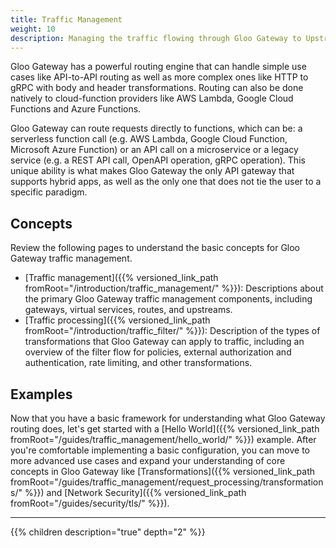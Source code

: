 ```yaml
---
title: Traffic Management
weight: 10
description: Managing the traffic flowing through Gloo Gateway to Upstream destinations
---
```


Gloo Gateway has a powerful routing engine that can handle simple use cases like API-to-API routing as well as more complex ones like HTTP to gRPC with body and header transformations. Routing can also be done natively to cloud-function providers like AWS Lambda, Google Cloud Functions and Azure Functions.

Gloo Gateway can route requests directly to functions, which can be: a serverless function call (e.g. AWS Lambda, Google Cloud Function, Microsoft Azure Function) or an API call on a microservice or a legacy service (e.g. a REST API call, OpenAPI operation, gRPC operation). This unique ability is what makes Gloo Gateway the only API gateway that supports hybrid apps, as well as the only one that does not tie the user to a specific paradigm.

## Concepts

Review the following pages to understand the basic concepts for Gloo Gateway traffic management.

* [Traffic management]({{% versioned_link_path fromRoot="/introduction/traffic_management/" %}}): Descriptions about the primary Gloo Gateway traffic management components, including gateways, virtual services, routes, and upstreams.
* [Traffic processing]({{% versioned_link_path fromRoot="/introduction/traffic_filter/" %}}): Description of the types of transformations that Gloo Gateway can apply to traffic, including an overview of the filter flow for policies, external authorization and authentication, rate limiting, and other transformations.

## Examples

Now that you have a basic framework for understanding what Gloo Gateway routing does, let's get started with a [Hello World]({{% versioned_link_path fromRoot="/guides/traffic_management/hello_world/" %}}) example. After you're comfortable implementing a basic configuration, you can move to more advanced use cases and expand your understanding of core concepts in Gloo Gateway like [Transformations]({{% versioned_link_path fromRoot="/guides/traffic_management/request_processing/transformations/" %}}) and [Network Security]({{% versioned_link_path fromRoot="/guides/security/tls/" %}}).

---

{{% children description="true" depth="2" %}}

